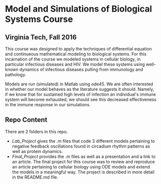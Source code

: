 # Model and Simulations of Biological Systems Course
## Virginia Tech, Fall 2016
This course was designed to apply the techniques of differential equation and continueous mathematical modeling to biological systems. For this incarnation of the course we modeled systems in cellular biology, in particular infectious diseases and HIV. We model these systems using well-known dynamics of infectious diseases pulling from immunology and pathology. 

Models are run (simulated) in Matlab using ode45. We are often interested in whether our model behaves as the literature suggests it should. Namely, if we know that for sustained high levels of infection an individual's immune system will become exhausted, we should see this decreased effectiveness in the immune response in our simulations. 

## Repo Content

There are 2 folders in this repo. 
* *Lab_Project* gives the .m files that code 3 different models pertaining to negative feedback oscillations found in circadium rhythm patterns as well as protein dynamics. 
* *Final_Project* provides the .m files as well as a presentation and a link to an article. The final project for this course was to review and reproduce an article pertaining to cellular biology using ODE models and extend the models in a meaningful way. The project is described in more detail in the README.md file.
